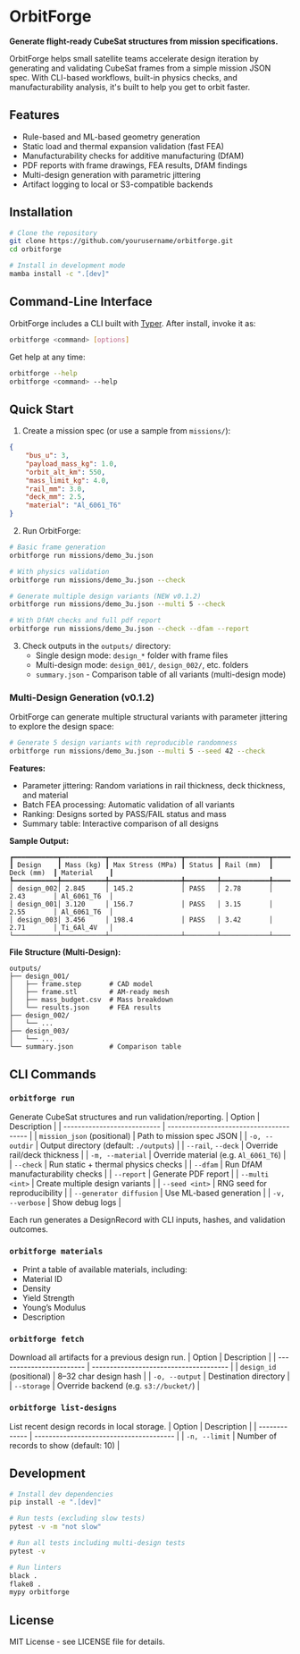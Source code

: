 # OrbitForge

**Generate flight-ready CubeSat structures from mission specifications.**

OrbitForge helps small satellite teams accelerate design iteration by generating and validating CubeSat frames from a simple mission JSON spec. With CLI-based workflows, built-in physics checks, and manufacturability analysis, it's built to help you get to orbit faster.

## Features

- Rule-based and ML-based geometry generation
- Static load and thermal expansion validation (fast FEA)
- Manufacturability checks for additive manufacturing (DfAM)
- PDF reports with frame drawings, FEA results, DfAM findings
- Multi-design generation with parametric jittering
- Artifact logging to local or S3-compatible backends

## Installation

```bash
# Clone the repository
git clone https://github.com/yourusername/orbitforge.git
cd orbitforge

# Install in development mode
mamba install -c ".[dev]"
```

## Command-Line Interface
OrbitForge includes a CLI built with [Typer](https://typer.tiangolo.com). After install, invoke it as:

```bash
orbitforge <command> [options]
```
Get help at any time:
```bash
orbitforge --help
orbitforge <command> --help
```

## Quick Start

1. Create a mission spec (or use a sample from `missions/`):

```json
{
    "bus_u": 3,
    "payload_mass_kg": 1.0,
    "orbit_alt_km": 550,
    "mass_limit_kg": 4.0,
    "rail_mm": 3.0,
    "deck_mm": 2.5,
    "material": "Al_6061_T6"
}
```

2. Run OrbitForge:

```bash
# Basic frame generation
orbitforge run missions/demo_3u.json

# With physics validation
orbitforge run missions/demo_3u.json --check

# Generate multiple design variants (NEW v0.1.2)
orbitforge run missions/demo_3u.json --multi 5 --check

# With DfAM checks and full pdf report
orbitforge run missions/demo_3u.json --check --dfam --report
```

3. Check outputs in the `outputs/` directory:
   - Single design mode: `design_*` folder with frame files
   - Multi-design mode: `design_001/`, `design_002/`, etc. folders
   - `summary.json` - Comparison table of all variants (multi-design mode)

### Multi-Design Generation (v0.1.2)

OrbitForge can generate multiple structural variants with parameter jittering to explore the design space:

```bash
# Generate 5 design variants with reproducible randomness
orbitforge run missions/demo_3u.json --multi 5 --seed 42 --check
```

**Features:**
- Parameter jittering: Random variations in rail thickness, deck thickness, and material
- Batch FEA processing: Automatic validation of all variants
- Ranking: Designs sorted by PASS/FAIL status and mass
- Summary table: Interactive comparison of all designs

**Sample Output:**
```
┏━━━━━━━━━━━┳━━━━━━━━━━━┳━━━━━━━━━━━━━━━━━━┳━━━━━━━━┳━━━━━━━━━━━━┳━━━━━━━━━━━━┳━━━━━━━━━━━━━┓
┃ Design    ┃ Mass (kg) ┃ Max Stress (MPa) ┃ Status ┃ Rail (mm)  ┃ Deck (mm)  ┃ Material    ┃
┡━━━━━━━━━━━╇━━━━━━━━━━━╇━━━━━━━━━━━━━━━━━━╇━━━━━━━━╇━━━━━━━━━━━━╇━━━━━━━━━━━━╇━━━━━━━━━━━━━┩
│ design_002│ 2.845     │ 145.2            │ PASS   │ 2.78       │ 2.43       │ Al_6061_T6  │
│ design_001│ 3.120     │ 156.7            │ PASS   │ 3.15       │ 2.55       │ Al_6061_T6  │
│ design_003│ 3.456     │ 198.4            │ PASS   │ 3.42       │ 2.71       │ Ti_6Al_4V   │
└───────────┴───────────┴──────────────────┴────────┴────────────┴────────────┴─────────────┘
```

**File Structure (Multi-Design):**
```
outputs/
├── design_001/
│   ├── frame.step       # CAD model
│   ├── frame.stl        # AM-ready mesh
│   ├── mass_budget.csv  # Mass breakdown
│   └── results.json     # FEA results
├── design_002/
│   └── ...
├── design_003/
│   └── ...
└── summary.json         # Comparison table
```

## CLI Commands
### `orbitforge run`
Generate CubeSat structures and run validation/reporting.
| Option                      | Description                             |
| --------------------------- | --------------------------------------- |
| `mission_json` (positional) | Path to mission spec JSON               |
| `-o, --outdir`              | Output directory (default: `./outputs`) |
| `--rail`, `--deck`          | Override rail/deck thickness            |
| `-m, --material`            | Override material (e.g. `Al_6061_T6`)   |
| `--check`                   | Run static + thermal physics checks     |
| `--dfam`                    | Run DfAM manufacturability checks       |
| `--report`                  | Generate PDF report                     |
| `--multi <int>`             | Create multiple design variants         |
| `--seed <int>`              | RNG seed for reproducibility            |
| `--generator diffusion`     | Use ML-based generation                 |
| `-v, --verbose`             | Show debug logs                         |

Each run generates a DesignRecord with CLI inputs, hashes, and validation outcomes.

### `orbitforge materials`
- Print a table of available materials, including:
- Material ID
- Density
- Yield Strength
- Young’s Modulus
- Description

### `orbitforge fetch`
Download all artifacts for a previous design run.
| Option                   | Description                            |
| ------------------------ | -------------------------------------- |
| `design_id` (positional) | 8–32 char design hash                  |
| `-o, --output`           | Destination directory                  |
| `--storage`              | Override backend (e.g. `s3://bucket/`) |

### `orbitforge list-designs`
List recent design records in local storage.
| Option        | Description                             |
| ------------- | --------------------------------------- |
| `-n, --limit` | Number of records to show (default: 10) |

## Development

```bash
# Install dev dependencies
pip install -e ".[dev]"

# Run tests (excluding slow tests)
pytest -v -m "not slow"

# Run all tests including multi-design tests
pytest -v

# Run linters
black .
flake8 .
mypy orbitforge
```

## License

MIT License - see LICENSE file for details.
